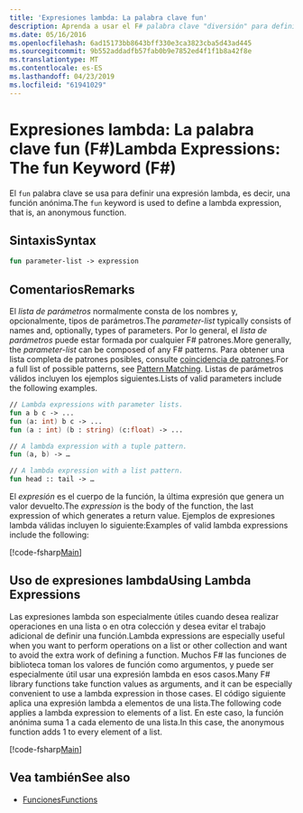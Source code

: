 ```yaml
---
title: 'Expresiones lambda: La palabra clave fun'
description: Aprenda a usar el F# palabra clave "diversión" para definir una expresión lambda, que es una función anónima.
ms.date: 05/16/2016
ms.openlocfilehash: 6ad15173bb8643bff330e3ca3823cba5d43ad445
ms.sourcegitcommit: 9b552addadfb57fab0b9e7852ed4f1f1b8a42f8e
ms.translationtype: MT
ms.contentlocale: es-ES
ms.lasthandoff: 04/23/2019
ms.locfileid: "61941029"
---
```

# <a name="lambda-expressions-the-fun-keyword-f"></a><span data-ttu-id="dfa51-103">Expresiones lambda: La palabra clave fun (F#)</span><span class="sxs-lookup"><span data-stu-id="dfa51-103">Lambda Expressions: The fun Keyword (F#)</span></span>

<span data-ttu-id="dfa51-104">El `fun` palabra clave se usa para definir una expresión lambda, es decir, una función anónima.</span><span class="sxs-lookup"><span data-stu-id="dfa51-104">The `fun` keyword is used to define a lambda expression, that is, an anonymous function.</span></span>

## <a name="syntax"></a><span data-ttu-id="dfa51-105">Sintaxis</span><span class="sxs-lookup"><span data-stu-id="dfa51-105">Syntax</span></span>

```fsharp
fun parameter-list -> expression
```

## <a name="remarks"></a><span data-ttu-id="dfa51-106">Comentarios</span><span class="sxs-lookup"><span data-stu-id="dfa51-106">Remarks</span></span>

<span data-ttu-id="dfa51-107">El *lista de parámetros* normalmente consta de los nombres y, opcionalmente, tipos de parámetros.</span><span class="sxs-lookup"><span data-stu-id="dfa51-107">The *parameter-list* typically consists of names and, optionally, types of parameters.</span></span> <span data-ttu-id="dfa51-108">Por lo general, el *lista de parámetros* puede estar formada por cualquier F# patrones.</span><span class="sxs-lookup"><span data-stu-id="dfa51-108">More generally, the *parameter-list* can be composed of any F# patterns.</span></span> <span data-ttu-id="dfa51-109">Para obtener una lista completa de patrones posibles, consulte [coincidencia de patrones](../pattern-matching.md).</span><span class="sxs-lookup"><span data-stu-id="dfa51-109">For a full list of possible patterns, see [Pattern Matching](../pattern-matching.md).</span></span> <span data-ttu-id="dfa51-110">Listas de parámetros válidos incluyen los ejemplos siguientes.</span><span class="sxs-lookup"><span data-stu-id="dfa51-110">Lists of valid parameters include the following examples.</span></span>

```fsharp
// Lambda expressions with parameter lists.
fun a b c -> ...
fun (a: int) b c -> ...
fun (a : int) (b : string) (c:float) -> ...

// A lambda expression with a tuple pattern.
fun (a, b) -> …

// A lambda expression with a list pattern.
fun head :: tail -> …
```

<span data-ttu-id="dfa51-111">El *expresión* es el cuerpo de la función, la última expresión que genera un valor devuelto.</span><span class="sxs-lookup"><span data-stu-id="dfa51-111">The *expression* is the body of the function, the last expression of which generates a return value.</span></span> <span data-ttu-id="dfa51-112">Ejemplos de expresiones lambda válidas incluyen lo siguiente:</span><span class="sxs-lookup"><span data-stu-id="dfa51-112">Examples of valid lambda expressions include the following:</span></span>

[!code-fsharp[Main](../../../../samples/snippets/fsharp/lang-ref-1/snippet301.fs)]

## <a name="using-lambda-expressions"></a><span data-ttu-id="dfa51-113">Uso de expresiones lambda</span><span class="sxs-lookup"><span data-stu-id="dfa51-113">Using Lambda Expressions</span></span>

<span data-ttu-id="dfa51-114">Las expresiones lambda son especialmente útiles cuando desea realizar operaciones en una lista o en otra colección y desea evitar el trabajo adicional de definir una función.</span><span class="sxs-lookup"><span data-stu-id="dfa51-114">Lambda expressions are especially useful when you want to perform operations on a list or other collection and want to avoid the extra work of defining a function.</span></span> <span data-ttu-id="dfa51-115">Muchos F# las funciones de biblioteca toman los valores de función como argumentos, y puede ser especialmente útil usar una expresión lambda en esos casos.</span><span class="sxs-lookup"><span data-stu-id="dfa51-115">Many F# library functions take function values as arguments, and it can be especially convenient to use a lambda expression in those cases.</span></span> <span data-ttu-id="dfa51-116">El código siguiente aplica una expresión lambda a elementos de una lista.</span><span class="sxs-lookup"><span data-stu-id="dfa51-116">The following code applies a lambda expression to elements of a list.</span></span> <span data-ttu-id="dfa51-117">En este caso, la función anónima suma 1 a cada elemento de una lista.</span><span class="sxs-lookup"><span data-stu-id="dfa51-117">In this case, the anonymous function adds 1 to every element of a list.</span></span>

[!code-fsharp[Main](../../../../samples/snippets/fsharp/lang-ref-1/snippet302.fs)]

## <a name="see-also"></a><span data-ttu-id="dfa51-118">Vea también</span><span class="sxs-lookup"><span data-stu-id="dfa51-118">See also</span></span>

- [<span data-ttu-id="dfa51-119">Funciones</span><span class="sxs-lookup"><span data-stu-id="dfa51-119">Functions</span></span>](index.md)